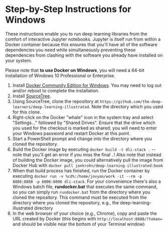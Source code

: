 # Step-by-Step Instructions for Windows

These instructions enable you to run deep learning libraries from the comfort of interactive Jupyter notebooks. Jupyter is itself run from within a Docker container because this ensures that you'll have all of the software dependencies you need while simultaneously preventing these dependencies from clashing with the software you already have installed on your system.

Please note that **to use Docker on Windows**, you will need a 64-bit installation of Windows 10 Professional or Enterprise.

1. Install [Docker Community Edition for Windows](https://store.docker.com/editions/community/docker-ce-desktop-windows). You may need to log out and/or reboot to complete the installation.
2. Install [SourceTree](https://www.sourcetreeapp.com/).
3. Using SourceTree, clone the repository at `https://github.com/the-deep-learners/deep-learning-illustrated`. Note the directory which you used for this clone.
4. Right-click on the Docker "whale" icon in the system tray and select "Settings..." followed by "Shared Drives". Ensure that the drive which you used for the checkout is marked as shared; you will need to enter your Windows password and restart Docker at this point.
5. Start a PowerShell prompt and change into the directory where you cloned the repository.
6. Build the Docker image by executing `docker build -t dli-stack .` -- note that you'll get an error if you miss the final `.`! Also note that instead of building the Docker image, you could alternatively pull the image from Docker Hub with `docker pull jonkrohn/deep-learning-illustrated:book`
7. When that build process has finished, run the Docker container by executing `docker run -v %cd%:/home/jovyan/work -it --rm -p 8888:8888 -p 6006:6006 dli-stack`. For your convenience there's also a Windows batch file, **rundocker.bat** that executes the same command, so you can simply run `rundocker.bat` from the directory where you cloned the repository. This command must be executed from the directory where you cloned the repository, e.g., the deep-learning-illustrated directory
8. In the web browser of your choice (e.g., Chrome), copy and paste the URL created by Docker (this begins with `http://localhost:8888/?token=` and should be visible near the bottom of your Terminal window)
